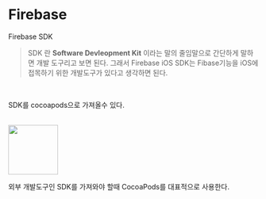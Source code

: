 # Firebase

Firebase SDK 

> SDK 란 **Software Devleopment Kit** 이라는 말의 줄임말으로 간단하게 말하면 개발 도구리고 보면 된다. 그래서 Firebase iOS SDK는 Fibase기능을 iOS에 접목하기 위한 개발도구가 있다고 생각하면 된다.

<br>

SDK를 cocoapods으로 가져올수 있다.

<br>

<img width = "100" src ="https://img1.daumcdn.net/thumb/R800x0/?scode=mtistory2&fname=https%3A%2F%2Fblog.kakaocdn.net%2Fdn%2Fnmv5i%2FbtqAt6ktkFK%2FBysiKz65BA2rKdwpTxK8r1%2Fimg.png">

외부 개발도구인 SDK를 가져와야 할때 CocoaPods를 대표적으로 사용한다.
